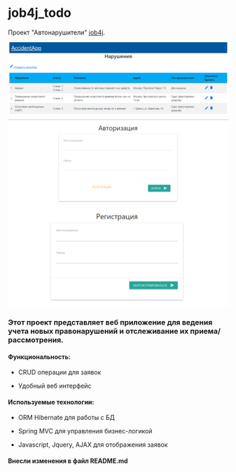 # job4j_todo
Проект "Автонарушители" [job4j](https://job4j.ru/).

![accident_1](images/accident_2.png)
![accident_2](images/login.png)
![accident_3](images/Registration.png)


### Этот проект представляет веб приложение для ведения учета новых правонарушений и отслеживание их приема/рассмотрения.

#### Функциональность:

- CRUD операции для заявок

- Удобный веб интерфейс

#### Используемые технологии:

- ORM Hibernate для работы с БД

- Spring MVC для управления бизнес-логикой

- Javascript, Jquery, AJAX для отображения заявок

#### Внесли изменения в файл README.md
